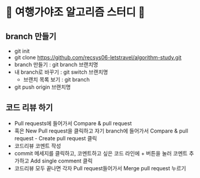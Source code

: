 # 🛫 여행가야조 알고리즘 스터디 🛫
## branch 만들기
- git init
- git clone https://github.com/recsys06-letstravel/algorithm-study.git
- branch 만들기 : git branch 브랜치명
- 내 branch로 바꾸기 : git switch 브랜치명
  - 브랜치 목록 보기 : git branch
- git push origin 브랜치명
## 코드 리뷰 하기
- Pull requests에 들어가서 Compare  & pull request
- 혹은 New Pull request을 클릭하고 자기 branch에 들어가서 Compare  & pull request - Create pull request 클릭
- 코드리뷰 코멘트 작성
- commit 메세지를 클릭하고, 코멘트하고 싶은 코드 라인에 + 버튼을 눌러 코멘트 추가하고 Add single comment 클릭
- 코드리뷰 모두 끝나면 각자 Pull request들어가서 Merge pull request 누르기
